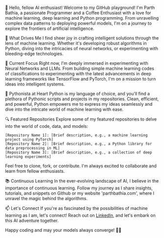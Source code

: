 👋 Hello, fellow AI enthusiast! Welcome to my GitHub playground!
I'm Parth Bathia, a passionate Programmer and a Coffee Enthusiast with a love for machine learning, deep learning and Python programming. From unravelling complex data patterns to deploying powerful models, I'm on a journey to explore the frontiers of artificial intelligence.

🤖 What Drives Me
I find sheer joy in crafting intelligent solutions through the lens of machine learning. Whether it's developing robust algorithms in Python, diving into the intricacies of neural networks, or experimenting with bleeding-edge technologies.

🚀 Current Focus
Right now, I'm deeply immersed in experimenting with Neural Networks and LLMs. From building simple machine learning codes of classifications to experimenting with the latest advancements in deep learning frameworks like TensorFlow and PyTorch, I'm on a mission to turn ideas into intelligent systems.

🐍 Pythonista at Heart
Python is my language of choice, and you'll find a plethora of Pythonic scripts and projects in my repositories. Clean, efficient, and powerful, Python empowers me to express my ideas seamlessly and dive into the intricate world of machine learning with ease.

🔍 Featured Repositories
Explore some of my featured repositories to delve into the world of code, data, and models:

    [Repository Name 1]: [Brief description, e.g., a machine learning project using PyTorch]
    [Repository Name 2]: [Brief description, e.g., a Python library for data preprocessing in ML]
    [Repository Name 3]: [Brief description, e.g., a collection of deep learning experiments]

Feel free to clone, fork, or contribute. I'm always excited to collaborate and learn from fellow enthusiasts.

📚 Continuous Learning
In the ever-evolving landscape of AI, I believe in the importance of continuous learning. Follow my journey as I share insights, tutorials, and snippets on Github or my website 'parthbathia.com', where I unravel the magic behind the algorithms.

📫 Let's Connect
If you're as fascinated by the possibilities of machine learning as I am, let's connect! Reach out on [LinkedIn](www.linkedin.com/in/parthbathia), and let's embark on this AI adventure together.

Happy coding and may your models always converge! 🤖🚀
